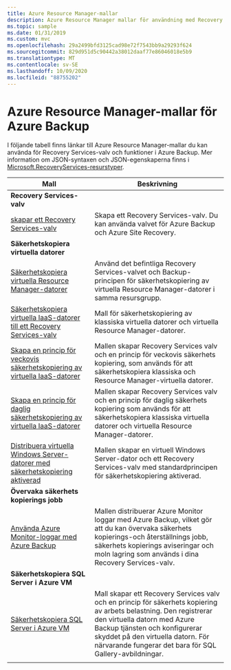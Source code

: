 ```yaml
---
title: Azure Resource Manager-mallar
description: Azure Resource Manager mallar för användning med Recovery Services-valv och Azure Backup funktioner
ms.topic: sample
ms.date: 01/31/2019
ms.custom: mvc
ms.openlocfilehash: 29a2499bfd3125cad98e72f7543bb9a29293f624
ms.sourcegitcommit: 829d951d5c90442a38012daaf77e86046018e5b9
ms.translationtype: MT
ms.contentlocale: sv-SE
ms.lasthandoff: 10/09/2020
ms.locfileid: "88755202"
---
```

# <a name="azure-resource-manager-templates-for-azure-backup"></a>Azure Resource Manager-mallar för Azure Backup

I följande tabell finns länkar till Azure Resource Manager-mallar du kan använda för Recovery Services-valv och funktioner i Azure Backup. Mer information om JSON-syntaxen och JSON-egenskaperna finns i [Microsoft.RecoveryServices-resurstyper](/azure/templates/microsoft.recoveryservices/allversions).

| Mall | Beskrivning |
|---|---|
|**Recovery Services-valv** | |
| [skapar ett Recovery Services-valv](https://github.com/Azure/azure-quickstart-templates/tree/master/101-recovery-services-vault-create)| Skapa ett Recovery Services-valv. Du kan använda valvet för Azure Backup och Azure Site Recovery. |
|**Säkerhetskopiera virtuella datorer**| |
| [Säkerhetskopiera virtuella Resource Manager-datorer](https://github.com/Azure/azure-quickstart-templates/tree/master/101-recovery-services-backup-vms) | Använd det befintliga Recovery Services-valvet och Backup-principen för säkerhetskopiering av virtuella Resource Manager-datorer i samma resursgrupp.|
| [Säkerhetskopiera virtuella IaaS-datorer till ett Recovery Services-valv](https://github.com/Azure/azure-quickstart-templates/tree/master/201-recovery-services-backup-classic-resource-manager-vms) | Mall för säkerhetskopiering av klassiska virtuella datorer och virtuella Resource Manager-datorer. |
| [Skapa en princip för veckovis säkerhetskopiering av virtuella IaaS-datorer](https://github.com/Azure/azure-quickstart-templates/tree/master/101-recovery-services-weekly-backup-policy-create) | Mallen skapar Recovery Services valv och en princip för veckovis säkerhets kopiering, som används för att säkerhetskopiera klassiska och Resource Manager-virtuella datorer.|
| [Skapa en princip för daglig säkerhetskopiering av virtuella IaaS-datorer](https://github.com/Azure/azure-quickstart-templates/tree/master/101-recovery-services-daily-backup-policy-create) | Mallen skapar Recovery Services valv och en princip för daglig säkerhets kopiering som används för att säkerhetskopiera klassiska virtuella datorer och virtuella Resource Manager-datorer.|
| [Distribuera virtuella Windows Server-datorer med säkerhetskopiering aktiverad](https://github.com/Azure/azure-quickstart-templates/tree/master/101-recovery-services-create-vm-and-configure-backup) | Mallen skapar en virtuell Windows Server-dator och ett Recovery Services-valv med standardprincipen för säkerhetskopiering aktiverad.|
|**Övervaka säkerhets kopierings jobb** |  |
| [Använda Azure Monitor-loggar med Azure Backup](https://github.com/Azure/azure-quickstart-templates/tree/master/101-backup-oms-monitoring) | Mallen distribuerar Azure Monitor loggar med Azure Backup, vilket gör att du kan övervaka säkerhets kopierings-och återställnings jobb, säkerhets kopierings aviseringar och moln lagring som används i dina Recovery Services-valv.|  
|**Säkerhetskopiera SQL Server i Azure VM** |  |
| [Säkerhetskopiera SQL Server i Azure VM](https://github.com/Azure/azure-quickstart-templates/tree/master/101-recovery-services-vm-workload-backup) | Mall skapar ett Recovery Services valv och en princip för säkerhets kopiering av arbets belastning. Den registrerar den virtuella datorn med Azure Backup tjänsten och konfigurerar skyddet på den virtuella datorn. För närvarande fungerar det bara för SQL Gallery-avbildningar. |
|   |   |
